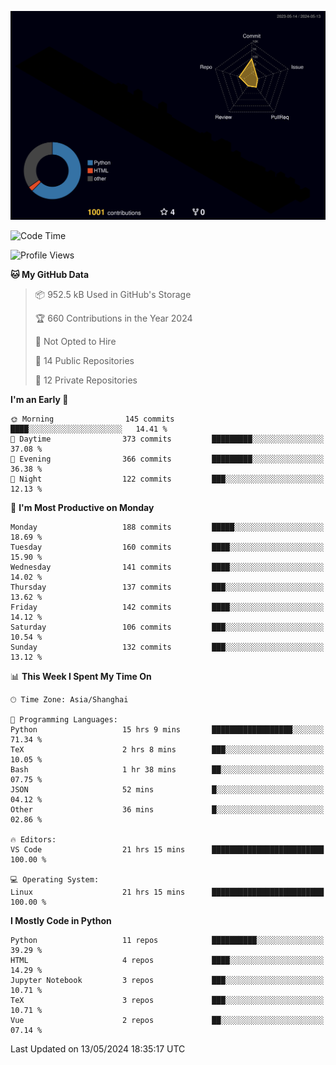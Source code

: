 <!--![](https://raw.githubusercontent.com/BorisYang326/BorisYang326/output/github-contribution-grid-snake-dark.svg) -->
![](./profile-3d-contrib/profile-night-rainbow.svg)
<!--START_SECTION:waka-->
![Code Time](http://img.shields.io/badge/Code%20Time-186%20hrs%2019%20mins-blue)

![Profile Views](http://img.shields.io/badge/Profile%20Views-0-blue)

**🐱 My GitHub Data** 

> 📦 952.5 kB Used in GitHub's Storage 
 > 
> 🏆 660 Contributions in the Year 2024
 > 
> 🚫 Not Opted to Hire
 > 
> 📜 14 Public Repositories 
 > 
> 🔑 12 Private Repositories 
 > 
**I'm an Early 🐤** 

```text
🌞 Morning                145 commits         ████░░░░░░░░░░░░░░░░░░░░░   14.41 % 
🌆 Daytime                373 commits         █████████░░░░░░░░░░░░░░░░   37.08 % 
🌃 Evening                366 commits         █████████░░░░░░░░░░░░░░░░   36.38 % 
🌙 Night                  122 commits         ███░░░░░░░░░░░░░░░░░░░░░░   12.13 % 
```
📅 **I'm Most Productive on Monday** 

```text
Monday                   188 commits         █████░░░░░░░░░░░░░░░░░░░░   18.69 % 
Tuesday                  160 commits         ████░░░░░░░░░░░░░░░░░░░░░   15.90 % 
Wednesday                141 commits         ████░░░░░░░░░░░░░░░░░░░░░   14.02 % 
Thursday                 137 commits         ███░░░░░░░░░░░░░░░░░░░░░░   13.62 % 
Friday                   142 commits         ████░░░░░░░░░░░░░░░░░░░░░   14.12 % 
Saturday                 106 commits         ███░░░░░░░░░░░░░░░░░░░░░░   10.54 % 
Sunday                   132 commits         ███░░░░░░░░░░░░░░░░░░░░░░   13.12 % 
```


📊 **This Week I Spent My Time On** 

```text
🕑︎ Time Zone: Asia/Shanghai

💬 Programming Languages: 
Python                   15 hrs 9 mins       ██████████████████░░░░░░░   71.34 % 
TeX                      2 hrs 8 mins        ███░░░░░░░░░░░░░░░░░░░░░░   10.05 % 
Bash                     1 hr 38 mins        ██░░░░░░░░░░░░░░░░░░░░░░░   07.75 % 
JSON                     52 mins             █░░░░░░░░░░░░░░░░░░░░░░░░   04.12 % 
Other                    36 mins             █░░░░░░░░░░░░░░░░░░░░░░░░   02.86 % 

🔥 Editors: 
VS Code                  21 hrs 15 mins      █████████████████████████   100.00 % 

💻 Operating System: 
Linux                    21 hrs 15 mins      █████████████████████████   100.00 % 
```

**I Mostly Code in Python** 

```text
Python                   11 repos            ██████████░░░░░░░░░░░░░░░   39.29 % 
HTML                     4 repos             ████░░░░░░░░░░░░░░░░░░░░░   14.29 % 
Jupyter Notebook         3 repos             ███░░░░░░░░░░░░░░░░░░░░░░   10.71 % 
TeX                      3 repos             ███░░░░░░░░░░░░░░░░░░░░░░   10.71 % 
Vue                      2 repos             ██░░░░░░░░░░░░░░░░░░░░░░░   07.14 % 
```




 Last Updated on 13/05/2024 18:35:17 UTC
<!--END_SECTION:waka-->
